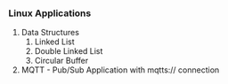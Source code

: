 <h3>Linux Applications</h3>

<ol>
  <li> Data Structures
	<ol>
		<li>Linked List</li>
		<li>Double Linked List</li>
		<li>Circular Buffer</li>
	</ol>
  </li>
  <li>MQTT - Pub/Sub Application with mqtts:// connection
</ol>
